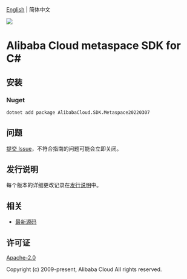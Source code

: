 [English](README.md) | 简体中文

![](https://aliyunsdk-pages.alicdn.com/icons/AlibabaCloud.svg)

# Alibaba Cloud metaspace SDK for C#

## 安装

### Nuget

```bash
dotnet add package AlibabaCloud.SDK.Metaspace20220307
```

## 问题

[提交 Issue](https://github.com/aliyun/alibabacloud-csharp-sdk/issues/new)，不符合指南的问题可能会立即关闭。

## 发行说明

每个版本的详细更改记录在[发行说明](./ChangeLog.md)中。

## 相关

* [最新源码](https://github.com/aliyun/alibabacloud-csharp-sdk/)

## 许可证

[Apache-2.0](http://www.apache.org/licenses/LICENSE-2.0)

Copyright (c) 2009-present, Alibaba Cloud All rights reserved.

